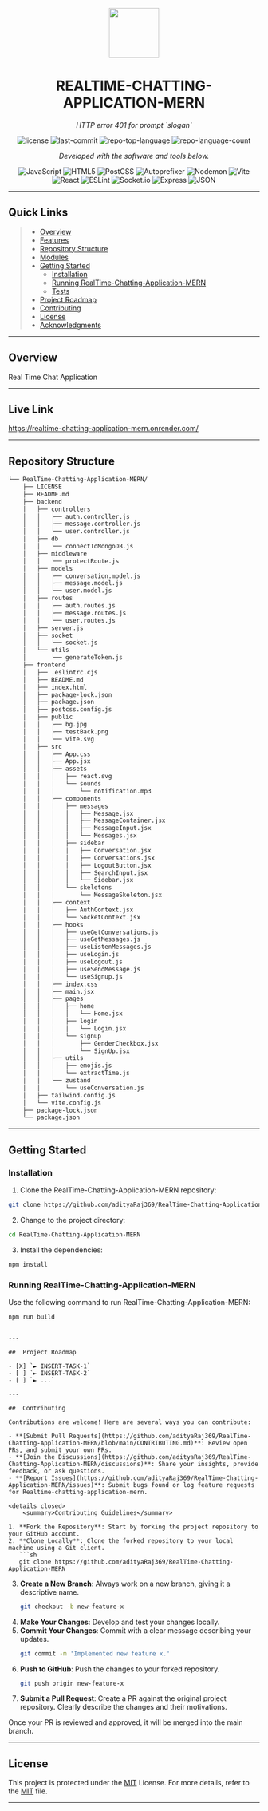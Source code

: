 <p align="center">
  <img src="https://cdn-icons-png.flaticon.com/512/6295/6295417.png" width="100" />
</p>
<p align="center">
    <h1 align="center">REALTIME-CHATTING-APPLICATION-MERN</h1>
</p>
<p align="center">
    <em>HTTP error 401 for prompt `slogan`</em>
</p>
<p align="center">
	<img src="https://img.shields.io/github/license/adityaRaj369/RealTime-Chatting-Application-MERN?style=flat&color=0080ff" alt="license">
	<img src="https://img.shields.io/github/last-commit/adityaRaj369/RealTime-Chatting-Application-MERN?style=flat&logo=git&logoColor=white&color=0080ff" alt="last-commit">
	<img src="https://img.shields.io/github/languages/top/adityaRaj369/RealTime-Chatting-Application-MERN?style=flat&color=0080ff" alt="repo-top-language">
	<img src="https://img.shields.io/github/languages/count/adityaRaj369/RealTime-Chatting-Application-MERN?style=flat&color=0080ff" alt="repo-language-count">
<p>
<p align="center">
		<em>Developed with the software and tools below.</em>
</p>
<p align="center">
	<img src="https://img.shields.io/badge/JavaScript-F7DF1E.svg?style=flat&logo=JavaScript&logoColor=black" alt="JavaScript">
	<img src="https://img.shields.io/badge/HTML5-E34F26.svg?style=flat&logo=HTML5&logoColor=white" alt="HTML5">
	<img src="https://img.shields.io/badge/PostCSS-DD3A0A.svg?style=flat&logo=PostCSS&logoColor=white" alt="PostCSS">
	<img src="https://img.shields.io/badge/Autoprefixer-DD3735.svg?style=flat&logo=Autoprefixer&logoColor=white" alt="Autoprefixer">
	<img src="https://img.shields.io/badge/Nodemon-76D04B.svg?style=flat&logo=Nodemon&logoColor=white" alt="Nodemon">
	<img src="https://img.shields.io/badge/Vite-646CFF.svg?style=flat&logo=Vite&logoColor=white" alt="Vite">
	<br>
	<img src="https://img.shields.io/badge/React-61DAFB.svg?style=flat&logo=React&logoColor=black" alt="React">
	<img src="https://img.shields.io/badge/ESLint-4B32C3.svg?style=flat&logo=ESLint&logoColor=white" alt="ESLint">
	<img src="https://img.shields.io/badge/Socket.io-010101.svg?style=flat&logo=socketdotio&logoColor=white" alt="Socket.io">
	<img src="https://img.shields.io/badge/Express-000000.svg?style=flat&logo=Express&logoColor=white" alt="Express">
	<img src="https://img.shields.io/badge/JSON-000000.svg?style=flat&logo=JSON&logoColor=white" alt="JSON">
</p>
<hr>

##  Quick Links

> - [ Overview](#-overview)
> - [ Features](#-features)
> - [ Repository Structure](#-repository-structure)
> - [ Modules](#-modules)
> - [ Getting Started](#-getting-started)
>   - [ Installation](#-installation)
>   - [ Running RealTime-Chatting-Application-MERN](#-running-RealTime-Chatting-Application-MERN)
>   - [ Tests](#-tests)
> - [ Project Roadmap](#-project-roadmap)
> - [ Contributing](#-contributing)
> - [ License](#-license)
> - [ Acknowledgments](#-acknowledgments)

---

##  Overview

Real Time Chat Application

---

## Live Link
https://realtime-chatting-application-mern.onrender.com/

---

##  Repository Structure

```sh
└── RealTime-Chatting-Application-MERN/
    ├── LICENSE
    ├── README.md
    ├── backend
    │   ├── controllers
    │   │   ├── auth.controller.js
    │   │   ├── message.controller.js
    │   │   └── user.controller.js
    │   ├── db
    │   │   └── connectToMongoDB.js
    │   ├── middleware
    │   │   └── protectRoute.js
    │   ├── models
    │   │   ├── conversation.model.js
    │   │   ├── message.model.js
    │   │   └── user.model.js
    │   ├── routes
    │   │   ├── auth.routes.js
    │   │   ├── message.routes.js
    │   │   └── user.routes.js
    │   ├── server.js
    │   ├── socket
    │   │   └── socket.js
    │   └── utils
    │       └── generateToken.js
    ├── frontend
    │   ├── .eslintrc.cjs
    │   ├── README.md
    │   ├── index.html
    │   ├── package-lock.json
    │   ├── package.json
    │   ├── postcss.config.js
    │   ├── public
    │   │   ├── bg.jpg
    │   │   ├── testBack.png
    │   │   └── vite.svg
    │   ├── src
    │   │   ├── App.css
    │   │   ├── App.jsx
    │   │   ├── assets
    │   │   │   ├── react.svg
    │   │   │   └── sounds
    │   │   │       └── notification.mp3
    │   │   ├── components
    │   │   │   ├── messages
    │   │   │   │   ├── Message.jsx
    │   │   │   │   ├── MessageContainer.jsx
    │   │   │   │   ├── MessageInput.jsx
    │   │   │   │   └── Messages.jsx
    │   │   │   ├── sidebar
    │   │   │   │   ├── Conversation.jsx
    │   │   │   │   ├── Conversations.jsx
    │   │   │   │   ├── LogoutButton.jsx
    │   │   │   │   ├── SearchInput.jsx
    │   │   │   │   └── Sidebar.jsx
    │   │   │   └── skeletons
    │   │   │       └── MessageSkeleton.jsx
    │   │   ├── context
    │   │   │   ├── AuthContext.jsx
    │   │   │   └── SocketContext.jsx
    │   │   ├── hooks
    │   │   │   ├── useGetConversations.js
    │   │   │   ├── useGetMessages.js
    │   │   │   ├── useListenMessages.js
    │   │   │   ├── useLogin.js
    │   │   │   ├── useLogout.js
    │   │   │   ├── useSendMessage.js
    │   │   │   └── useSignup.js
    │   │   ├── index.css
    │   │   ├── main.jsx
    │   │   ├── pages
    │   │   │   ├── home
    │   │   │   │   └── Home.jsx
    │   │   │   ├── login
    │   │   │   │   └── Login.jsx
    │   │   │   └── signup
    │   │   │       ├── GenderCheckbox.jsx
    │   │   │       └── SignUp.jsx
    │   │   ├── utils
    │   │   │   ├── emojis.js
    │   │   │   └── extractTime.js
    │   │   └── zustand
    │   │       └── useConversation.js
    │   ├── tailwind.config.js
    │   └── vite.config.js
    ├── package-lock.json
    └── package.json
```

---

##  Getting Started



###  Installation

1. Clone the RealTime-Chatting-Application-MERN repository:

```sh
git clone https://github.com/adityaRaj369/RealTime-Chatting-Application-MERN
```

2. Change to the project directory:

```sh
cd RealTime-Chatting-Application-MERN
```

3. Install the dependencies:

```sh
npm install
```

###  Running RealTime-Chatting-Application-MERN

Use the following command to run RealTime-Chatting-Application-MERN:

```sh
npm run build
```


```

---

##  Project Roadmap

- [X] `► INSERT-TASK-1`
- [ ] `► INSERT-TASK-2`
- [ ] `► ...`

---

##  Contributing

Contributions are welcome! Here are several ways you can contribute:

- **[Submit Pull Requests](https://github.com/adityaRaj369/RealTime-Chatting-Application-MERN/blob/main/CONTRIBUTING.md)**: Review open PRs, and submit your own PRs.
- **[Join the Discussions](https://github.com/adityaRaj369/RealTime-Chatting-Application-MERN/discussions)**: Share your insights, provide feedback, or ask questions.
- **[Report Issues](https://github.com/adityaRaj369/RealTime-Chatting-Application-MERN/issues)**: Submit bugs found or log feature requests for Realtime-chatting-application-mern.

<details closed>
    <summary>Contributing Guidelines</summary>

1. **Fork the Repository**: Start by forking the project repository to your GitHub account.
2. **Clone Locally**: Clone the forked repository to your local machine using a Git client.
   ```sh
   git clone https://github.com/adityaRaj369/RealTime-Chatting-Application-MERN
   ```
3. **Create a New Branch**: Always work on a new branch, giving it a descriptive name.
   ```sh
   git checkout -b new-feature-x
   ```
4. **Make Your Changes**: Develop and test your changes locally.
5. **Commit Your Changes**: Commit with a clear message describing your updates.
   ```sh
   git commit -m 'Implemented new feature x.'
   ```
6. **Push to GitHub**: Push the changes to your forked repository.
   ```sh
   git push origin new-feature-x
   ```
7. **Submit a Pull Request**: Create a PR against the original project repository. Clearly describe the changes and their motivations.

Once your PR is reviewed and approved, it will be merged into the main branch.

</details>

---

##  License

This project is protected under the [MIT](https://choosealicense.com/licenses) License. For more details, refer to the [MIT](https://choosealicense.com/licenses/) file.

---
